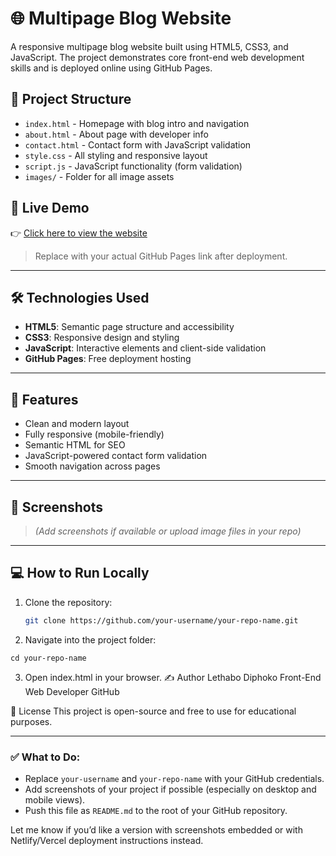 # 🌐 Multipage Blog Website

A responsive multipage blog website built using HTML5, CSS3, and JavaScript. The project demonstrates core front-end web development skills and is deployed online using GitHub Pages.

## 📂 Project Structure

- `index.html` - Homepage with blog intro and navigation
- `about.html` - About page with developer info
- `contact.html` - Contact form with JavaScript validation
- `style.css` - All styling and responsive layout
- `script.js` - JavaScript functionality (form validation)
- `images/` - Folder for all image assets

## 🚀 Live Demo

👉 [Click here to view the website](https://your-username.github.io/your-repo-name/)

> Replace with your actual GitHub Pages link after deployment.

---

## 🛠️ Technologies Used

- **HTML5**: Semantic page structure and accessibility
- **CSS3**: Responsive design and styling
- **JavaScript**: Interactive elements and client-side validation
- **GitHub Pages**: Free deployment hosting

---

## 📱 Features

- Clean and modern layout
- Fully responsive (mobile-friendly)
- Semantic HTML for SEO
- JavaScript-powered contact form validation
- Smooth navigation across pages

---

## 📸 Screenshots

> *(Add screenshots if available or upload image files in your repo)*

---

## 💻 How to Run Locally

1. Clone the repository:
   ```bash
   git clone https://github.com/your-username/your-repo-name.git

2. Navigate into the project folder:
```
cd your-repo-name
```
3. Open index.html in your browser.
✍️ Author
Lethabo Diphoko
Front-End Web Developer
GitHub

📄 License
This project is open-source and free to use for educational purposes.

---

### ✅ What to Do:
- Replace `your-username` and `your-repo-name` with your GitHub credentials.
- Add screenshots of your project if possible (especially on desktop and mobile views).
- Push this file as `README.md` to the root of your GitHub repository.

Let me know if you’d like a version with screenshots embedded or with Netlify/Vercel deployment instructions instead.
